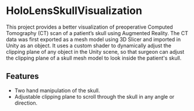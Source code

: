 # HoloLensSkullVisualization

This project provides a better visualization of preoperative Computed Tomography (CT) scan of a patient’s skull using Augmented Reality. 
The CT data was first exported as a mesh model using 3D Slicer and imported in Unity as an object. It uses a custom shader to dynamically adjust the clipping plane of any object in the Unity scene, so that surgeon can adjust the clipping plane of a skull mesh model to look inside the patient's skull.

## Features
* Two hand manipulation of the skull.
* Adjustable clipping plane to scroll through the skull in any angle or direction.
